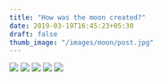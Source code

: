 ```yaml
---
title: "How was the moon created?"
date: 2019-03-19T16:45:23+05:30
draft: false
thumb_image: "/images/moon/post.jpg"
---
```


![](/images/moon/Page_1.jpg)
![](/images/moon/Page_2.jpg)
![](/images/moon/Page_3.jpg)
![](/images/moon/Page_4.jpg)
![](/images/moon/Page_5.jpg)